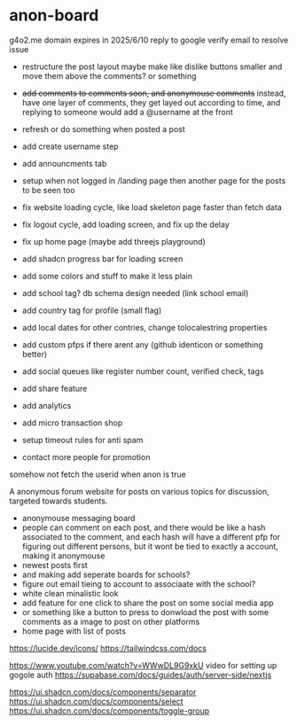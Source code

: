 # anon-board

g4o2.me domain expires in 2025/6/10
reply to google verify email to resolve issue

- restructure the post layout maybe make like dislike buttons smaller and move them above the comments? or something
- ~~add comments to comments soon, and anonymouse comments~~
  instead, have one layer of comments, they get layed out according to time, and replying to someone would add a @username at the front
- refresh or do something when posted a post
- add create username step

- add announcments tab
- setup when not logged in /landing page then another page for the posts to be seen too
- fix website loading cycle, like load skeleton page faster than fetch data
- fix logout cycle, add loading screen, and fix up the delay

- fix up home page (maybe add threejs playground)
- add shadcn progress bar for loading screen
- add some colors and stuff to make it less plain

- add school tag? db schema design needed (link school email)
- add country tag for profile (small flag)

- add local dates for other contries, change tolocalestring properties

- add custom pfps if there arent any (github identicon or something better)
- add social queues like register number count, verified check, tags
- add share feature
- add analytics
- add micro transaction shop
- setup timeout rules for anti spam
- contact more people for promotion

somehow not fetch the userid when anon is true

A anonymous forum website for posts on various topics for discussion, targeted towards students.

- anonymouse messaging board
- people can comment on each post, and there would be like a hash associated to the comment, and each hash will
  have a different pfp for figuring out different persons, but it wont be tied to exactly a account, making it anonymouse
- newest posts first
- and making add seperate boards for schools?
- figure out email tieing to account to associaate with the school?
- white clean minalistic look
- add feature for one click to share the post on some social media app
- or something like a button to press to donwload the post with some comments as a image to post on other platforms
- home page with list of posts

https://lucide.dev/icons/
https://tailwindcss.com/docs

https://www.youtube.com/watch?v=WWwDL9G9xkU
video for setting up gogole auth
https://supabase.com/docs/guides/auth/server-side/nextjs

https://ui.shadcn.com/docs/components/separator
https://ui.shadcn.com/docs/components/select
https://ui.shadcn.com/docs/components/toggle-group
